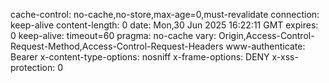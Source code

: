 cache-control: no-cache,no-store,max-age=0,must-revalidate 
 connection: keep-alive 
 content-length: 0 
 date: Mon,30 Jun 2025 16:22:11 GMT 
 expires: 0 
 keep-alive: timeout=60 
 pragma: no-cache 
 vary: Origin,Access-Control-Request-Method,Access-Control-Request-Headers 
 www-authenticate: Bearer 
 x-content-type-options: nosniff 
 x-frame-options: DENY 
 x-xss-protection: 0 
